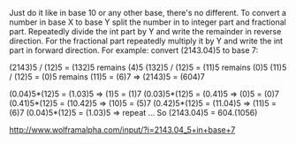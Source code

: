 
Just do it like in base 10 or any other base, there's no different.
To convert a number in base X to base Y split the number in to integer part and fractional part.
Repeatedly divide the int part by Y and write the remainder in reverse direction.
For the fractional part repeatedly multiply it by Y and write the int part in forward direction.
For example: convert (2143.04)5 to base 7:

(2143)5 / (12)5 = (132)5  remains (4)5
(132)5 / (12)5 = (11)5 remains (0)5
(11)5 / (12)5 = (0)5 remains (11)5 = (6)7
=> (2143)5 = (604)7

(0.04)5*(12)5 = (1.03)5 =>  (1)5 = (1)7
(0.03)5*(12)5 = (0.41)5 => (0)5 = (0)7
(0.41)5*(12)5 = (10.42)5 => (10)5 = (5)7
(0.42)5*(12)5 = (11.04)5 => (11)5 = (6)7
(0.04)5*(12)5 = (1.03)5 => repeat
...
So (2143.04)5 = 604.(1056)

http://www.wolframalpha.com/input/?i=2143.04_5+in+base+7
